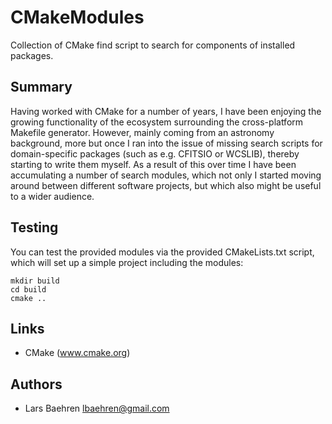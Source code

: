 # CMakeModules

Collection of CMake find script to search for components of installed packages.

## Summary

Having worked with CMake for a number of years, I have been enjoying the growing
functionality of the ecosystem surrounding the cross-platform Makefile generator.
However, mainly coming from an astronomy background, more but once I ran into the
issue of missing search scripts for domain-specific packages (such as e.g. CFITSIO
or WCSLIB), thereby starting to write them myself. As a result of this over time
I have been accumulating a number of search modules, which not only I started
moving around between different software projects, but which also might be useful
to a wider audience.

## Testing

You can test the provided modules via the provided CMakeLists.txt script,
which will set up a simple project including the modules:

    mkdir build
    cd build
    cmake ..

## Links

* CMake (www.cmake.org)

## Authors

* Lars Baehren <lbaehren@gmail.com>
